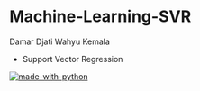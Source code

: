 # Machine-Learning-SVR <br/>
Damar Djati Wahyu Kemala <br/>
- Support Vector Regression <br/>

[![made-with-python](https://img.shields.io/badge/Made%20with-Python-1f425f.svg)](https://www.python.org/)
